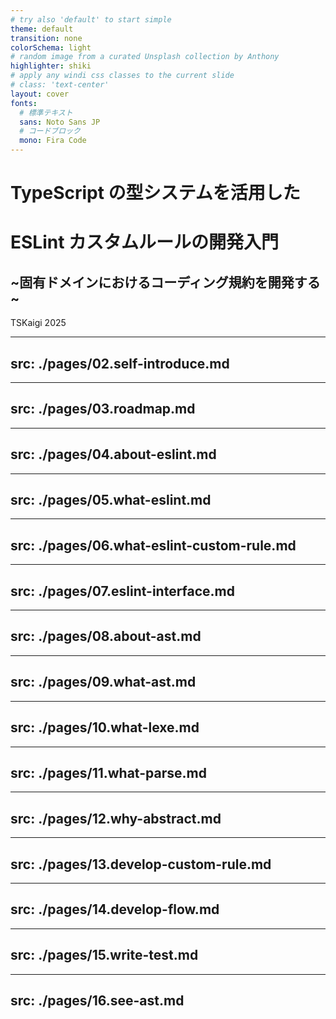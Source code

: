 ```yaml
---
# try also 'default' to start simple
theme: default
transition: none
colorSchema: light
# random image from a curated Unsplash collection by Anthony
highlighter: shiki
# apply any windi css classes to the current slide
# class: 'text-center'
layout: cover
fonts:
  # 標準テキスト
  sans: Noto Sans JP
  # コードブロック
  mono: Fira Code
---
```


# TypeScript の型システムを活用した
# ESLint カスタムルールの開発入門

## ~固有ドメインにおけるコーディング規約を開発する~

TSKaigi 2025

---
src: ./pages/02.self-introduce.md
---

---
src: ./pages/03.roadmap.md
---

---
src: ./pages/04.about-eslint.md
---

---
src: ./pages/05.what-eslint.md
---

---
src: ./pages/06.what-eslint-custom-rule.md
---

---
src: ./pages/07.eslint-interface.md
---

---
src: ./pages/08.about-ast.md
---

---
src: ./pages/09.what-ast.md
---

---
src: ./pages/10.what-lexe.md
---

---
src: ./pages/11.what-parse.md
---

---
src: ./pages/12.why-abstract.md
---

---
src: ./pages/13.develop-custom-rule.md
---

---
src: ./pages/14.develop-flow.md
---

---
src: ./pages/15.write-test.md
---

---
src: ./pages/16.see-ast.md
---
